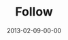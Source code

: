 ---
layout: message
category: message
series: "Follow the Leader"
title: "Follow"
date: 2013-02-09-00-00
message_id: 767
audio: "http://s3.amazonaws.com/crossroads-media/messages/audio/followtheleader-01.mp3"
audio-duration: "36:28"
program: "http://s3.amazonaws.com/crossroads-media/documents/02_9-10_13Program_LO.pdf"
description: "Chuck talks about how following the leader can change your beliefs
and actions."
video: "http://s3.amazonaws.com/crossroads-media/messages/video/followtheleader-01.mp4"
video-duration: "36:32"
yt-embed-url: "//www.youtube.com/embed/Q-rXPDnOCEQ"
video-image: "http://s3.amazonaws.com/crossroads-media/images/followtheleader-01-Still.jpg"
tag: 
 - mingo
 - following
 - program
explicit: false
---
